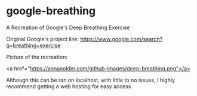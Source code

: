 # google-breathing
A Recreation of Google's Deep Breathing Exercise
 
 Original Google's project link: https://www.google.com/search?q=breathing+exercise
 
 Picture of the recreation:
 
 <a href="https://annanolder.com/github-images/deep-breathing.png"</a>
 
 Although this can be ran on localhost, with little to no issues, I highly recommend getting a web hosting for easy access
